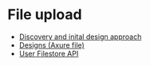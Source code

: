 # File upload

- [Discovery and inital design approach](https://docs.google.com/document/d/1wZObyCXnu_WzPutiaTJ5mh4L1Fl1aWEBM6U3Y81Tnsw)
- [Designs (Axure file)](FileUpload_component.rp)
- [User Filestore API](user-filestore-api.md)